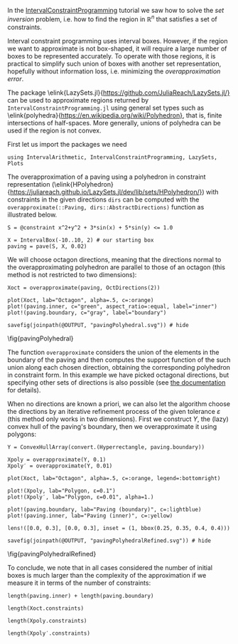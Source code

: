 <!--This file was generated, do not modify it.-->
In the [IntervalConstraintProgramming](/pages/tutorials/tutorialConstraintProgramming)
tutorial we saw how to solve the *set inversion* problem, i.e. how to find the region in
$\mathbb{R}^n$ that satisfies a set of constraints.

Interval constraint programming uses interval boxes. However, if the region we want to approximate
is not box-shaped, it will require a large number of boxes to be represented accurately.
To operate with those regions, it is practical to simplify such union of boxes with another set representation,
hopefully without information loss, i.e. minimizing the *overapproximation error*.

The package \elink{LazySets.jl}{https://github.com/JuliaReach/LazySets.jl/} can be used to approximate regions
returned by `IntervalConstraintProgramming.jl` using general set types such as
\elink{polyhedra}{https://en.wikipedia.org/wiki/Polyhedron}, that is, finite intersections of half-spaces.
More generally, unions of polyhedra can be used if the region is not convex.

First let us import the packages we need

```julia:ex1
using IntervalArithmetic, IntervalConstraintProgramming, LazySets, Plots
```

The overapproximation of a paving using a polyhedron in constraint representation
(\elink{HPolyhedron}{https://juliareach.github.io/LazySets.jl/dev/lib/sets/HPolyhedron/}) with constraints in
the given directions `dirs` can be computed with the `overapproximate(::Paving, dirs::AbstractDirections)`
function as illustrated below.

```julia:ex2
S = @constraint x^2+y^2 + 3*sin(x) + 5*sin(y) <= 1.0

X = IntervalBox(-10..10, 2) # our starting box
paving = pave(S, X, 0.02)
```

We will choose octagon directions, meaning that the directions normal to the
overapproximating polyhedron are parallel to those of an octagon (this method is not restricted to two dimensions):

```julia:ex3
Xoct = overapproximate(paving, OctDirections(2))

plot(Xoct, lab="Octagon", alpha=.5, c=:orange)
plot!(paving.inner, c="green", aspect_ratio=:equal, label="inner")
plot!(paving.boundary, c="gray", label="boundary")

savefig(joinpath(@OUTPUT, "pavingPolyhedral.svg")) # hide
```

\fig{pavingPolyhedral}

The function `overapproximate` considers the union of the elements in the boundary of the paving
and then computes the support function of the such union along each chosen direction,
obtaining the corresponding polyhedron in constraint form.
In this example we have picked octagonal directions, but specifying other sets of directions is also possible
(see [the documentation](https://juliareach.github.io/LazySets.jl/dev/lib/approximations/#Template-directions) for details).

When no directions are known a priori, we can also let the algorithm choose the directions by an iterative refinement
process of the given tolerance $\varepsilon$ (this method only works in two dimensions).
First we construct $Y$, the (lazy) convex hull of the paving's boundary, then we overapproximate it using polygons:

```julia:ex4
Y = ConvexHullArray(convert.(Hyperrectangle, paving.boundary))

Xpoly = overapproximate(Y, 0.1)
Xpoly′ = overapproximate(Y, 0.01)

plot(Xoct, lab="Octagon", alpha=.5, c=:orange, legend=:bottomright)

plot!(Xpoly, lab="Polygon, ε=0.1")
plot!(Xpoly′, lab="Polygon, ε=0.01", alpha=1.)

plot!(paving.boundary, lab="Paving (boundary)", c=:lightblue)
plot!(paving.inner, lab="Paving (inner)", c=:yellow)

lens!([0.0, 0.3], [0.0, 0.3], inset = (1, bbox(0.25, 0.35, 0.4, 0.4)))

savefig(joinpath(@OUTPUT, "pavingPolyhedralRefined.svg")) # hide
```

\fig{pavingPolyhedralRefined}

To conclude, we note that in all cases considered the number of initial boxes is much larger than the
complexity of the approximation if we measure it in terms of the number of constraints:

```julia:ex5
length(paving.inner) + length(paving.boundary)
```

```julia:ex6
length(Xoct.constraints)
```

```julia:ex7
length(Xpoly.constraints)
```

```julia:ex8
length(Xpoly′.constraints)
```

